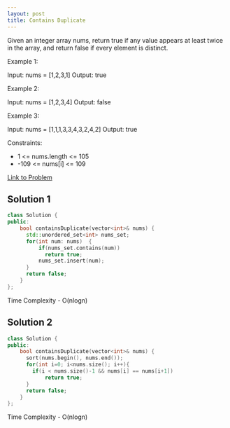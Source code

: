 ```yaml
---
layout: post
title: Contains Duplicate
---
```


Given an integer array nums, return true if any value appears at least twice in the array, and return false if every element is distinct.

Example 1:

Input: nums = [1,2,3,1]
Output: true

Example 2:

Input: nums = [1,2,3,4]
Output: false

Example 3:

Input: nums = [1,1,1,3,3,4,3,2,4,2]
Output: true
 

Constraints:

* 1 <= nums.length <= 105
* -109 <= nums[i] <= 109

[Link to Problem](https://leetcode.com/problems/contains-duplicate/description/)

## Solution 1

```c++
class Solution {
public:
    bool containsDuplicate(vector<int>& nums) {
      std::unordered_set<int> nums_set;
      for(int num: nums)  {
          if(nums_set.contains(num))
            return true;
          nums_set.insert(num);
      }
      return false;
    }
};
```

Time Complexity - O(nlogn)

## Solution 2

```c++
class Solution {
public:
    bool containsDuplicate(vector<int>& nums) {
      sort(nums.begin(), nums.end());
      for(int i=0; i<nums.size(); i++){
        if(i < nums.size()-1 && nums[i] == nums[i+1])
            return true;
      }
      return false;
    }
};
```

Time Complexity - O(nlogn)
